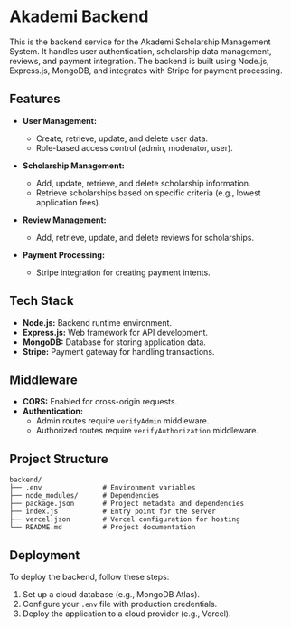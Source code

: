 # Akademi Backend

This is the backend service for the Akademi Scholarship Management System. It handles user authentication, scholarship data management, reviews, and payment integration. The backend is built using Node.js, Express.js, MongoDB, and integrates with Stripe for payment processing.

## Features

- **User Management:**
  - Create, retrieve, update, and delete user data.
  - Role-based access control (admin, moderator, user).

- **Scholarship Management:**
  - Add, update, retrieve, and delete scholarship information.
  - Retrieve scholarships based on specific criteria (e.g., lowest application fees).

- **Review Management:**
  - Add, retrieve, update, and delete reviews for scholarships.

- **Payment Processing:**
  - Stripe integration for creating payment intents.

## Tech Stack

- **Node.js:** Backend runtime environment.
- **Express.js:** Web framework for API development.
- **MongoDB:** Database for storing application data.
- **Stripe:** Payment gateway for handling transactions.

## Middleware

- **CORS:** Enabled for cross-origin requests.
- **Authentication:**
  - Admin routes require `verifyAdmin` middleware.
  - Authorized routes require `verifyAuthorization` middleware.

## Project Structure

```
backend/
├── .env               # Environment variables
├── node_modules/      # Dependencies
├── package.json       # Project metadata and dependencies
├── index.js           # Entry point for the server
├── vercel.json        # Vercel configuration for hosting
└── README.md          # Project documentation
```

## Deployment

To deploy the backend, follow these steps:

1. Set up a cloud database (e.g., MongoDB Atlas).
2. Configure your `.env` file with production credentials.
3. Deploy the application to a cloud provider (e.g., Vercel).
